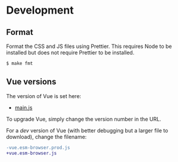# Development


## Format

Format the CSS and JS files using Prettier. This requires Node to be installed but does not require Prettier to be installed.

```sh
$ make fmt
```


## Vue versions

The version of Vue is set here:

- [main.js](/assets/js/main.js)

To upgrade Vue, simply change the version number in the URL.

For a _dev_ version of Vue (with better debugging but a larger file to download), change the filename:

```diff
-vue.esm-browser.prod.js
+vue.esm-browser.js
```
